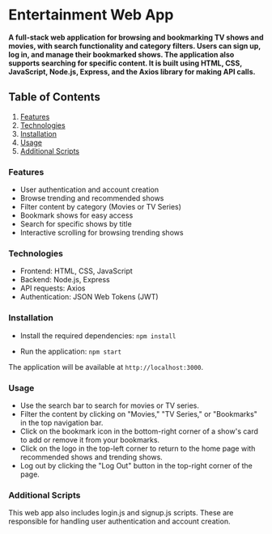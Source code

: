 # Entertainment Web App

**A full-stack web application for browsing and bookmarking TV shows and movies, with search functionality and category filters. Users can sign up, log in, and manage their bookmarked shows. The application also supports searching for specific content. It is built using HTML, CSS, JavaScript, Node.js, Express, and the Axios library for making API calls.**

## Table of Contents

1. [Features](#features)
1. [Technologies](#technologies)
1. [Installation](#installation)
1. [Usage](#usage)
1. [Additional Scripts](#additional-scripts)

### Features
- User authentication and account creation
- Browse trending and recommended shows
- Filter content by category (Movies or TV Series)
- Bookmark shows for easy access
- Search for specific shows by title
- Interactive scrolling for browsing trending shows

### Technologies
- Frontend: HTML, CSS, JavaScript
- Backend: Node.js, Express
- API requests: Axios
- Authentication: JSON Web Tokens (JWT)

### Installation
- Install the required dependencies:
```npm install```

- Run the application:
```npm start```

The application will be available at ```http://localhost:3000```.

### Usage
- Use the search bar to search for movies or TV series.
- Filter the content by clicking on "Movies," "TV Series," or "Bookmarks" in the top navigation bar.
- Click on the bookmark icon in the bottom-right corner of a show's card to add or remove it from your bookmarks.
- Click on the logo in the top-left corner to return to the home page with recommended shows and trending shows.
- Log out by clicking the "Log Out" button in the top-right corner of the page.

### Additional Scripts
This web app also includes login.js and signup.js scripts. These are responsible for handling user authentication and account creation.